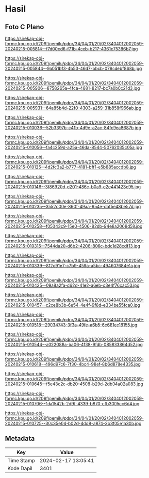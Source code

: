 # Hasil

## Foto C Plano

https://sirekap-obj-formc.kpu.go.id/209f/pemilu/pdpr/34/04/01/20/02/3404012002059-20240215-005814--f7d00cd6-f71b-4ccb-b217-4361c75386b7.jpg

https://sirekap-obj-formc.kpu.go.id/209f/pemilu/pdpr/34/04/01/20/02/3404012002059-20240215-005844--9a051bf3-4b53-46d7-bbcb-079cdebf868b.jpg

https://sirekap-obj-formc.kpu.go.id/209f/pemilu/pdpr/34/04/01/20/02/3404012002059-20240215-005906--8758265a-4fca-4681-8217-bc7a0b0c21d3.jpg

https://sirekap-obj-formc.kpu.go.id/209f/pemilu/pdpr/34/04/01/20/02/3404012002059-20240215-005931--64a85b4d-22f0-4303-a259-31b858f966ab.jpg

https://sirekap-obj-formc.kpu.go.id/209f/pemilu/pdpr/34/04/01/20/02/3404012002059-20240215-010036--52b3397b-c41b-4d9e-a2ac-84fc9ea8687b.jpg

https://sirekap-obj-formc.kpu.go.id/209f/pemilu/pdpr/34/04/01/20/02/3404012002059-20240215-010056--fa4c259d-a25a-46da-8544-50762035c05a.jpg

https://sirekap-obj-formc.kpu.go.id/209f/pemilu/pdpr/34/04/01/20/02/3404012002059-20240215-010125--4d2fc3a2-b777-4181-bff1-e5b885accdb8.jpg

https://sirekap-obj-formc.kpu.go.id/209f/pemilu/pdpr/34/04/01/20/02/3404012002059-20240215-010146--3f86920d-d201-486c-b0a9-c2e441423c95.jpg

https://sirekap-obj-formc.kpu.go.id/209f/pemilu/pdpr/34/04/01/20/02/3404012002059-20240215-010235--3552c00e-860f-49aa-954e-daf5e48be57d.jpg

https://sirekap-obj-formc.kpu.go.id/209f/pemilu/pdpr/34/04/01/20/02/3404012002059-20240215-010258--f05043c9-15e0-4506-82db-94e8a2068d58.jpg

https://sirekap-obj-formc.kpu.go.id/209f/pemilu/pdpr/34/04/01/20/02/3404012002059-20240215-010315--7544da20-d6b2-4206-806c-bdc1d28cdf13.jpg

https://sirekap-obj-formc.kpu.go.id/209f/pemilu/pdpr/34/04/01/20/02/3404012002059-20240215-010339--812c91e7-c7b9-459a-a5bc-494607684e1a.jpg

https://sirekap-obj-formc.kpu.go.id/209f/pemilu/pdpr/34/04/01/20/02/3404012002059-20240215-010425--09a8a2fa-d62d-41e2-a6eb-c3e4f76cac53.jpg

https://sirekap-obj-formc.kpu.go.id/209f/pemilu/pdpr/34/04/01/20/02/3404012002059-20240215-010457--c2ce8b3b-6e54-4e4f-9f8d-e334be55fca0.jpg

https://sirekap-obj-formc.kpu.go.id/209f/pemilu/pdpr/34/04/01/20/02/3404012002059-20240215-010518--29034743-3f3a-49fe-a6b5-6c681ec18155.jpg

https://sirekap-obj-formc.kpu.go.id/209f/pemilu/pdpr/34/04/01/20/02/3404012002059-20240215-010544--a022088a-ba06-4138-9fdb-085833864d52.jpg

https://sirekap-obj-formc.kpu.go.id/209f/pemilu/pdpr/34/04/01/20/02/3404012002059-20240215-010618--496d97c6-7f30-4bc4-98ef-8b6d878e4335.jpg

https://sirekap-obj-formc.kpu.go.id/209f/pemilu/pdpr/34/04/01/20/02/3404012002059-20240215-010645--f5e43c2c-db20-4508-b29d-2db04a02a083.jpg

https://sirekap-obj-formc.kpu.go.id/209f/pemilu/pdpr/34/04/01/20/02/3404012002059-20240215-010706--1da1542b-2d9f-4339-b870-cfb3005cc6d4.jpg

https://sirekap-obj-formc.kpu.go.id/209f/pemilu/pdpr/34/04/01/20/02/3404012002059-20240215-010725--30c35e04-b02d-4dd8-a874-3b3f05e1a30b.jpg


## Metadata

| Key        | Value               |
| ---------- | ------------------- |
| Time Stamp | 2024-02-17 13:05:41 |
| Kode Dapil | 3401                |



